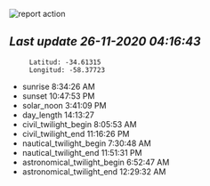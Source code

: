 ![report action](https://github.com/matiasz8/actions-for-reports/workflows/report%20action/badge.svg?branch=develop) 


## *****Last update 26-11-2020 04:16:43*****



		 Latitud: -34.61315
		 Longitud: -58.37723

 - sunrise 	 8:34:26 AM
 - sunset 	 10:47:53 PM
 - solar_noon 	 3:41:09 PM
 - day_length 	 14:13:27
 - civil_twilight_begin 	 8:05:53 AM
 - civil_twilight_end 	 11:16:26 PM
 - nautical_twilight_begin 	 7:30:48 AM
 - nautical_twilight_end 	 11:51:31 PM
 - astronomical_twilight_begin 	 6:52:47 AM
 - astronomical_twilight_end 	 12:29:32 AM
